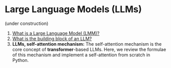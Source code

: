 # Large Language Models (LLMs)
(under construction)
1) <a href="./what is an LLM.ipynb">What is a Large Language Model (LMM)?</a>
2) <a href="./what is the building block of an LLM.ipynb">What is the building block of an LLM?</a>
3) **LLMs, self-attention mechanism:** The self-attention mechanism is the core concept of **transformer**-based LLMs. Here, we review the formulae of this mechanism and implement a self-attention from scratch in Python.